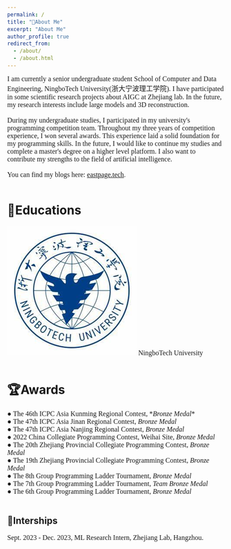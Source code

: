 ```yaml
---
permalink: /
title: "👋About Me"
excerpt: "About Me"
author_profile: true
redirect_from: 
  - /about/
  - /about.html
---
```

<font face=consolas size=3>I am currently a senior undergraduate student School of Computer and Data Engineering, NingboTech University(浙大宁波理工学院). I have participated in some scientific research projects about AIGC at Zhejiang lab. In the future, my research interests include large models and 3D reconstruction.<br /><br />
During my undergraduate studies, I participated in my university's programming competition team. Throughout my three years of competition experience, I won several awards. This experience laid a solid foundation for my programming skills. In the future, I would like to continue my studies and complete a master's degree on a higher level platform. I also want to contribute my strengths to the field of artificial intelligence.<br /><br />
You can find my blogs here: </font> [<font face=consolas size=3>eastpage.tech</font>](https://eastpage.tech).<br /> <br />

📖Educations
======
<img src='https://github.com/East-Hu/Eastpage.github.io/blob/master/images/ningbotech.png'>
<font face=consolas size=3>NingboTech University</font>
<br /><br />

🏆Awards
======
<font face=consolas size=3> ● The 46th ICPC Asia Kunming Regional Contest, \*_Bronze Medal_\*<br />
● The 47th ICPC Asia Jinan Regional Contest, *Bronze Medal*<br />
● The 47th ICPC Asia Nanjing Regional Contest, *Bronze Medal*<br />
● 2022 China Collegiate Programming Contest, Weihai Site, *Bronze Medal*<br />
● The 20th Zhejiang Provincial Collegiate Programming Contest, *Bronze Medal*<br />
● The 19th Zhejiang Provincial Collegiate Programming Contest, *Bronze Medal*<br />
● The 8th Group Programming Ladder Tournament, *Bronze Medal*<br />
● The 7th Group Programming Ladder Tournament, *Team Bronze Medal*<br />
● The 6th Group Programming Ladder Tournament, *Bronze Medal*</font>
<br /><br />

💼Interships
------
<font face=consolas size=3>Sept. 2023 - Dec. 2023, ML Research Intern, Zhejiang Lab, Hangzhou.</font>



